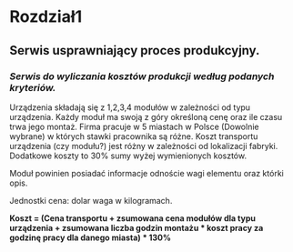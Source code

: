 # Rozdział1

## Serwis usprawniający proces produkcyjny.

### *Serwis do wyliczania kosztów produkcji według podanych kryteriów.*

Urządzenia składają się z 1,2,3,4 modułów w zależności od typu urządzenia. Każdy moduł ma swoją z góry określoną cenę oraz ile czasu trwa jego montaż. Firma pracuje w 5 miastach w Polsce (Dowolnie wybrane) w których stawki pracownika są różne. Koszt transportu urządzenia (czy modułu?) jest różny w zależności od lokalizacji fabryki. Dodatkowe koszty to 30% sumy wyżej wymienionych kosztów. 

Moduł powinien posiadać informacje odnoście wagi elementu oraz którki opis. 

Jednostki cena: dolar waga w kilogramach.



**Koszt = (Cena transportu + zsumowana cena modułów dla typu urządzenia + zsumowana liczba godzin montażu * koszt pracy za godzinę pracy dla danego miasta) * 130%**



